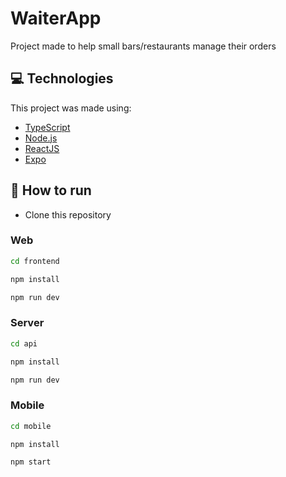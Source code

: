 # WaiterApp

Project made to help small bars/restaurants manage their orders

## :computer: Technologies

This project was made using:

- [TypeScript](https://www.typescriptlang.org/)
- [Node.js](https://nodejs.org/en/)
- [ReactJS](https://reactjs.org/)
- [Expo](https://expo.dev/)

## :construction_worker: How to run

- Clone this repository

### Web

```sh
cd frontend

npm install

npm run dev
```

### Server

```sh
cd api

npm install

npm run dev
```

### Mobile

```sh
cd mobile

npm install

npm start
```
